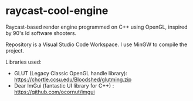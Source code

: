 # raycast-cool-engine
Raycast-based render engine programmed on C++ using OpenGL, inspired by 90's Id software shooters.
 
Repository is a Visual Studio Code Workspace. I use MinGW to compile the project.

Libraries used:
  - GLUT (Legacy Classic OpenGL handle library): https://chortle.ccsu.edu/Bloodshed/glutming.zip
  - Dear ImGui (fantastic UI library for C++) : https://github.com/ocornut/imgui
